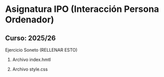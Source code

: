 # Asignatura IPO (Interacción Persona Ordenador)

## Curso: 2025/26

Ejercicio Soneto (RELLENAR ESTO) 

1. Archivo index.hmtl


2. Archivo style.css

